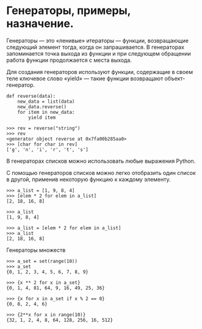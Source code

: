 # Генераторы, примеры, назначение.

Генераторы — это «ленивые» итераторы — функции, возвращающие следующий элемент тогда, когда он запрашивается. В генераторах запоминается точка выхода из функции и при следующем обращении работа функции продолжается с места выхода.

Для создания генераторов используют функции, содержащие в своем теле ключевое слово «yield» — такие функции возвращают объект-генератор.

```text
def reverse(data):
    new_data = list(data)
    new_data.reverse()
    for item in new_data:
        yield item

>>> rev = reverse("string")
>>> rev
<generator object reverse at 0x7fa00b285aa0>
>>> [char for char in rev]
['g', 'n', 'i', 'r', 't', 's']
```

В генераторах списков можно использовать любые выражения Python.

С помощью генераторов списков можно легко отобразить один список в другой, применив некоторую функцию к каждому элементу.

```text
>>> a_list = [1, 9, 8, 4]
>>> [elem * 2 for elem in a_list]
[2, 18, 16, 8]

>>> a_list
[1, 9, 8, 4]

>>> a_list = [elem * 2 for elem in a_list]
>>> a_list
[2, 18, 16, 8]
```

Генераторы множеств

```text
>>> a_set = set(range(10))
>>> a_set
{0, 1, 2, 3, 4, 5, 6, 7, 8, 9}

>>> {x ** 2 for x in a_set}
{0, 1, 4, 81, 64, 9, 16, 49, 25, 36}

>>> {x for x in a_set if x % 2 == 0}
{0, 8, 2, 4, 6}

>>> {2**x for x in range(10)}
{32, 1, 2, 4, 8, 64, 128, 256, 16, 512}
```

